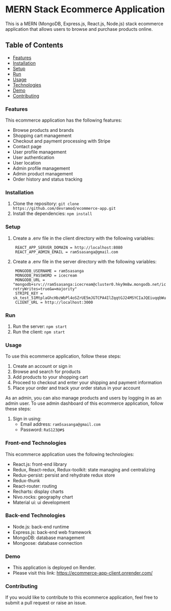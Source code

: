 # MERN Stack Ecommerce Application

This is a MERN (MongoDB, Express.js, React.js, Node.js) stack ecommerce application that allows users to browse and purchase products online.

## Table of Contents
- [Features](URL "title")
- [Installation](URL "title")
- [Setup](URL "title")
- [Run](URL "title")
- [Usage](URL "title")
- [Technologies](URL "title")
- [Demo](URL "title")
- [Contributing](URL "title")

### Features

This ecommerce application has the following features:

- Browse products and brands
- Shopping cart management
- Checkout and payment processing with Stripe
- Contact page
- User profile management
- User authentication
- User location
- Admin profile management
- Admin product management
- Order history and status tracking

### Installation

1. Clone the repository: `git clone https://github.com/devramod/ecommerce-app.git`
2. Install the dependencies: `npm install`

### Setup

1. Create a .env file in the client directory with the following variables:
    ```
     REACT_APP_SERVER_DOMAIN = http://localhost:8080
     REACT_APP_ADMIN_EMAIL = ram5sasanga@gmail.com
    ```
2. Create a .env file in the server directory with the following variables:
    ```
     MONGODB_USERNAME = ram5sasanga
     MONGODB_PASSWORD = icecream
     MONGODB_URL = "mongodb+srv://ram5sasanga:icecream@cluster0.hky9m8w.mongodb.net/icecream?retryWrites=true&w=majority"
     STRIPE_KEY = sk_test_51MtplaGhcHbzWbPl4oSZrUE5mJGTCPA4IlZqqtGJ24MSYCIaJQEiuqqbWuyJnpX8XnHWFcV4Vh8RgBHAHd99WwPR00E7UximML
     CLIENT_URL = http://localhost:3000
    ```

### Run

1. Run the server: `npm start`
2. Run the client: `npm start`

### Usage

To use this ecommerce application, follow these steps:

1. Create an account or sign in
2. Browse and search for products
3. Add products to your shopping cart
4. Proceed to checkout and enter your shipping and payment information
5. Place your order and track your order status in your account

As an admin, you can also manage products and users by logging in as an admin user. To use admin dashboard of this ecommerce application, follow these steps:

1. Sign in using: 
    - Email address: `ram5sasanga@gmail.com`
    - Password: `RaS123@#$`

### Front-end Technologies

This ecommerce application uses the following technologies:

- React.js: front-end library
- Redux, React-redux, Redux-toolkit: state managing and centralizing
- Redux-persist: persist and rehydrate redux store
- Redux-thunk
- React-router: routing
- Recharts: display charts
- Nivo.rocks: geography chart
- Material ui: ui development

### Back-end Technologies

- Node.js: back-end runtime
- Express.js: back-end web framework
- MongoDB: database management
- Mongoose: database connection

### Demo

- This application is deployed on Render.
- Please visit this link: <https://ecommerce-app-client.onrender.com/>

### Contributing

If you would like to contribute to this ecommerce application, feel free to submit a pull request or raise an issue.

